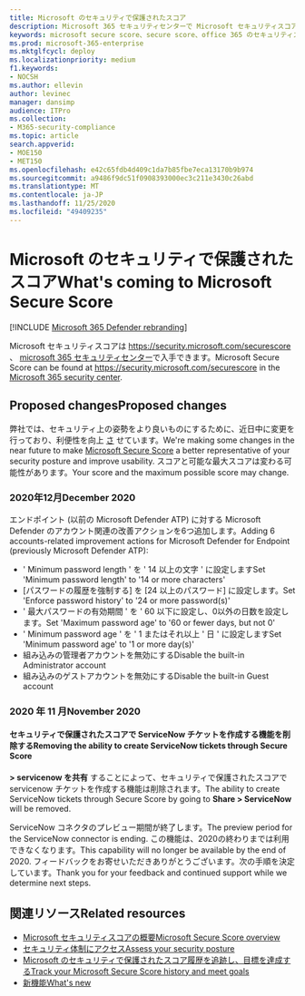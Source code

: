```yaml
---
title: Microsoft のセキュリティで保護されたスコア
description: Microsoft 365 セキュリティセンターで Microsoft セキュリティスコアに追加された新しい変更内容について説明します。
keywords: microsoft secure score、secure score、office 365 のセキュリティスコア、microsoft セキュリティスコア、microsoft 365 セキュリティセンター、改善アクション
ms.prod: microsoft-365-enterprise
ms.mktglfcycl: deploy
ms.localizationpriority: medium
f1.keywords:
- NOCSH
ms.author: ellevin
author: levinec
manager: dansimp
audience: ITPro
ms.collection:
- M365-security-compliance
ms.topic: article
search.appverid:
- MOE150
- MET150
ms.openlocfilehash: e42c65fdb4d409c1da7b85fbe7eca13170b9b974
ms.sourcegitcommit: a9486f9dc51f0908393000ec3c211e3430c26abd
ms.translationtype: MT
ms.contentlocale: ja-JP
ms.lasthandoff: 11/25/2020
ms.locfileid: "49409235"
---
```

# <a name="whats-coming-to-microsoft-secure-score"></a><span data-ttu-id="40847-104">Microsoft のセキュリティで保護されたスコア</span><span class="sxs-lookup"><span data-stu-id="40847-104">What's coming to Microsoft Secure Score</span></span>

[!INCLUDE [Microsoft 365 Defender rebranding](../includes/microsoft-defender.md)]

<span data-ttu-id="40847-105">Microsoft セキュリティスコアは https://security.microsoft.com/securescore 、 [microsoft 365 セキュリティセンター](overview-security-center.md)で入手できます。</span><span class="sxs-lookup"><span data-stu-id="40847-105">Microsoft Secure Score can be found at https://security.microsoft.com/securescore in the [Microsoft 365 security center](overview-security-center.md).</span></span>

## <a name="proposed-changes"></a><span data-ttu-id="40847-106">Proposed changes</span><span class="sxs-lookup"><span data-stu-id="40847-106">Proposed changes</span></span>

<span data-ttu-id="40847-107">弊社では、セキュリティ上の姿勢をより良いものにするために、近日中に変更を行っており、利便性を向上 [さ](microsoft-secure-score.md) せています。</span><span class="sxs-lookup"><span data-stu-id="40847-107">We're making some changes in the near future to make [Microsoft Secure Score](microsoft-secure-score.md) a better representative of your security posture and improve usability.</span></span> <span data-ttu-id="40847-108">スコアと可能な最大スコアは変わる可能性があります。</span><span class="sxs-lookup"><span data-stu-id="40847-108">Your score and the maximum possible score may change.</span></span>

### <a name="december-2020"></a><span data-ttu-id="40847-109">2020年12月</span><span class="sxs-lookup"><span data-stu-id="40847-109">December 2020</span></span>

<span data-ttu-id="40847-110">エンドポイント (以前の Microsoft Defender ATP) に対する Microsoft Defender のアカウント関連の改善アクションを6つ追加します。</span><span class="sxs-lookup"><span data-stu-id="40847-110">Adding 6 accounts-related improvement actions for Microsoft Defender for Endpoint (previously Microsoft Defender ATP):</span></span>

- <span data-ttu-id="40847-111">' Minimum password length ' を ' 14 以上の文字 ' に設定します</span><span class="sxs-lookup"><span data-stu-id="40847-111">Set 'Minimum password length' to '14 or more characters'</span></span>
- <span data-ttu-id="40847-112">[パスワードの履歴を強制する] を [24 以上のパスワード] に設定します。</span><span class="sxs-lookup"><span data-stu-id="40847-112">Set 'Enforce password history' to '24 or more password(s)'</span></span>
- <span data-ttu-id="40847-113">' 最大パスワードの有効期間 ' を ' 60 以下に設定し、0以外の日数を設定します。</span><span class="sxs-lookup"><span data-stu-id="40847-113">Set 'Maximum password age' to '60 or fewer days, but not 0'</span></span>
- <span data-ttu-id="40847-114">' Minimum password age ' を ' 1 またはそれ以上 ' 日 ' に設定します</span><span class="sxs-lookup"><span data-stu-id="40847-114">Set 'Minimum password age' to '1 or more day(s)'</span></span>
- <span data-ttu-id="40847-115">組み込みの管理者アカウントを無効にする</span><span class="sxs-lookup"><span data-stu-id="40847-115">Disable the built-in Administrator account</span></span>
- <span data-ttu-id="40847-116">組み込みのゲストアカウントを無効にする</span><span class="sxs-lookup"><span data-stu-id="40847-116">Disable the built-in Guest account</span></span>

### <a name="november-2020"></a><span data-ttu-id="40847-117">2020 年 11 月</span><span class="sxs-lookup"><span data-stu-id="40847-117">November 2020</span></span>

#### <a name="removing-the-ability-to-create-servicenow-tickets-through-secure-score"></a><span data-ttu-id="40847-118">セキュリティで保護されたスコアで ServiceNow チケットを作成する機能を削除する</span><span class="sxs-lookup"><span data-stu-id="40847-118">Removing the ability to create ServiceNow tickets through Secure Score</span></span> 

<span data-ttu-id="40847-119">**> servicenow を共有** することによって、セキュリティで保護されたスコアで servicenow チケットを作成する機能は削除されます。</span><span class="sxs-lookup"><span data-stu-id="40847-119">The ability to create ServiceNow tickets through Secure Score by going to **Share > ServiceNow** will be removed.</span></span>

<span data-ttu-id="40847-120">ServiceNow コネクタのプレビュー期間が終了します。</span><span class="sxs-lookup"><span data-stu-id="40847-120">The preview period for the ServiceNow connector is ending.</span></span> <span data-ttu-id="40847-121">この機能は、2020の終わりまでは利用できなくなります。</span><span class="sxs-lookup"><span data-stu-id="40847-121">This capability will no longer be available by the end of 2020.</span></span> <span data-ttu-id="40847-122">フィードバックをお寄せいただきありがとうございます。次の手順を決定しています。</span><span class="sxs-lookup"><span data-stu-id="40847-122">Thank you for your feedback and continued support while we determine next steps.</span></span>

## <a name="related-resources"></a><span data-ttu-id="40847-123">関連リソース</span><span class="sxs-lookup"><span data-stu-id="40847-123">Related resources</span></span>

- [<span data-ttu-id="40847-124">Microsoft セキュリティスコアの概要</span><span class="sxs-lookup"><span data-stu-id="40847-124">Microsoft Secure Score overview</span></span>](microsoft-secure-score.md)
- [<span data-ttu-id="40847-125">セキュリティ体制にアクセス</span><span class="sxs-lookup"><span data-stu-id="40847-125">Assess your security posture</span></span>](microsoft-secure-score-improvement-actions.md)
- [<span data-ttu-id="40847-126">Microsoft のセキュリティで保護されたスコア履歴を追跡し、目標を達成する</span><span class="sxs-lookup"><span data-stu-id="40847-126">Track your Microsoft Secure Score history and meet goals</span></span>](microsoft-secure-score-history-metrics-trends.md)
- [<span data-ttu-id="40847-127">新機能</span><span class="sxs-lookup"><span data-stu-id="40847-127">What's new</span></span>](microsoft-secure-score-whats-new.md)
